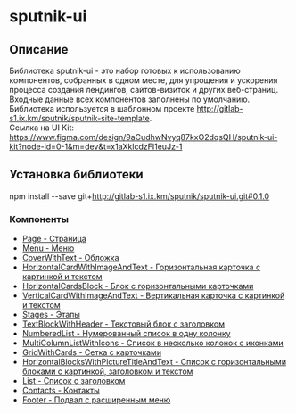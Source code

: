 # sputnik-ui
## Описание 
Библиотека sputnik-ui - это набор готовых к использованию компонентов, собранных в одном месте, для упрощения и ускорения процесса создания лендингов, сайтов-визиток и других веб-страниц.  
Входные данные всех компонентов заполнены по умолчанию.  
Библиотека используется в шаблонном проекте http://gitlab-s1.ix.km/sputnik/sputnik-site-template.  
Ссылка на UI Kit: https://www.figma.com/design/9aCudhwNvyq87kxO2dqsQH/sputnik-ui-kit?node-id=0-1&m=dev&t=x1aXklcdzFI1euJz-1  

## Установка библиотеки
npm install --save git+http://gitlab-s1.ix.km/sputnik/sputnik-ui.git#0.1.0

### Компоненты
* [Page - Страница](docs/Page.md)
* [Menu - Меню](docs/Menu.md)
* [CoverWithText - Обложка](docs/CoverWithText.md)
* [HorizontalCardWithImageAndText - Горизонтальная карточка с картинкой и текстом](docs/HorizontalCardWithImageAndText.md)
* [HorizontalCardsBlock - Блок с горизонтальными карточками](docs/HorizontalCardsBlock.md)
* [VerticalCardWithImageAndText - Вертикальная карточка с картинкой и текстом](docs/VerticalCardWithImageAndText.md)
* [Stages - Этапы](docs/Stages.md)
* [TextBlockWithHeader - Текстовый блок с заголовком](docs/TextBlockWithHeader.md)
* [NumberedList - Нумерованный список в одну колонку](docs/NumberedList.md)
* [MultiColumnListWithIcons - Список в несколько колонок с иконками](docs/MultiColumnListWithIcons.md)
* [GridWithCards - Сетка с карточками](docs/GridWithCards.md)
* [HorizontalBlocksWithPictureTitleAndText - Список с горизонтальными блоками с картинкой, заголовком и текстом](docs/HorizontalBlocksWithPictureTitleAndText.md)
* [List - Список с заголовком](docs/List.md)
* [Contacts - Контакты](docs/Contacts.md)
* [Footer - Подвал с расширенным меню](docs/Footer.md)
